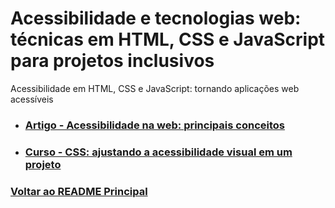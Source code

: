 # Acessibilidade e tecnologias web: técnicas em HTML, CSS e JavaScript para projetos inclusivos

Acessibilidade em HTML, CSS e JavaScript: tornando aplicações web acessíveis

- ### [Artigo - Acessibilidade na web: principais conceitos](./acessibilidade-web_principaisConceitos.md)

- ### [Curso - CSS: ajustando a acessibilidade visual em um projeto](./CSS_acessibilidadeVisual/menu.md)

### [Voltar ao README Principal](../README.md)
